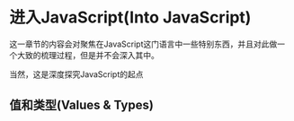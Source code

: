 # 进入JavaScript(Into JavaScript)
这一章节的内容会对聚焦在JavaScript这门语言中一些特别东西，并且对此做一个大致的梳理过程，但是并不会深入其中。

当然，这是深度探究JavaScript的起点
## 值和类型(Values & Types)